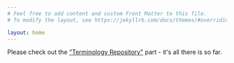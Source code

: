 ```yaml
---
# Feel free to add content and custom Front Matter to this file.
# To modify the layout, see https://jekyllrb.com/docs/themes/#overriding-theme-defaults

layout: home
---
```


Please check out the ["Terminology Repository"](repositories) part - it's all there is so far.
